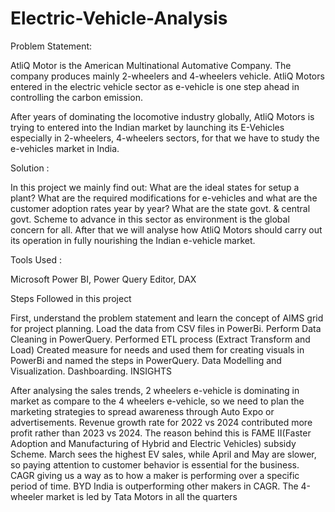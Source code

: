 # Electric-Vehicle-Analysis
Problem Statement:

AtliQ Motor is the American Multinational Automative Company. The company produces mainly 2-wheelers and 4-wheelers vehicle. AtliQ Motors entered in the electric vehicle sector as e-vehicle is one step ahead in controlling the carbon emission.

After years of dominating the locomotive industry globally, AtliQ Motors is trying to entered into the Indian market by launching its E-Vehicles especially in 2-wheelers, 4-wheelers sectors, for that we have to study the e-vehicles market in India.

Solution :

In this project we mainly find out: What are the ideal states for setup a plant? What are the required modifications for e-vehicles and what are the customer adoption rates year by year? What are the state govt. & central govt. Scheme to advance in this sector as environment is the global concern for all. After that we will analyse how AtliQ Motors should carry out its operation in fully nourishing the Indian e-vehicle market.

Tools Used :

Microsoft Power BI, Power Query Editor, DAX

Steps Followed in this project

First, understand the problem statement and learn the concept of AIMS grid for project planning.
Load the data from CSV files in PowerBi.
Perform Data Cleaning in PowerQuery.
Performed ETL process (Extract Transform and Load) Created measure for needs and used them for creating visuals in PowerBi and named the steps in PowerQuery.
Data Modelling and Visualization.
Dashboarding.
INSIGHTS

After analysing the sales trends, 2 wheelers e-vehicle is dominating in market as compare to the 4 wheelers e-vehicle, so we need to plan the marketing strategies to spread awareness through Auto Expo or advertisements.
Revenue growth rate for 2022 vs 2024 contributed more profit rather than 2023 vs 2024. The reason behind this is FAME II(Faster Adoption and Manufacturing of Hybrid and Electric Vehicles) subsidy Scheme.
March sees the highest EV sales, while April and May are slower, so paying attention to customer behavior is essential for the business.
CAGR giving us a way as to how a maker is performing over a specific period of time. BYD India is outperforming other makers in CAGR.
The 4-wheeler market is led by Tata Motors in all the quarters
